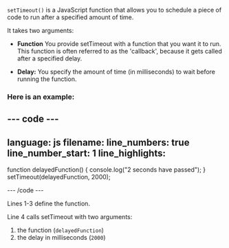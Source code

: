 `setTimeout()` is a JavaScript function that allows you to schedule a piece of code to run after a specified amount of time. 

It takes two arguments:

+ **Function** You provide setTimeout with a function that you want it to run. This function is often referred to as the 'callback', because it gets called after a specified delay.

+ **Delay:** You specify the amount of time (in milliseconds) to wait before running the function.

### Here is an example:

--- code ---
---
language: js
filename:
line_numbers: true
line_number_start: 1
line_highlights: 
---


function delayedFunction() {
  console.log("2 seconds have passed");
}
setTimeout(delayedFunction, 2000);

--- /code ---

Lines 1-3 define the function.

Line 4 calls setTimeout with two arguments:
1) the function (`delayedFunction`)
2) the delay in milliseconds (`2000`) 